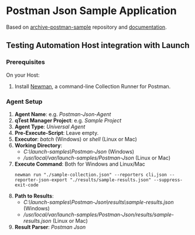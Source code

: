# Postman Json Sample Application

Based on [archive-postman-sample](https://github.com/Tricentis-qTest/archive-postman-samples) repository and
[documentation](https://documentation.tricentis.com/qtest/od/en/content/launch/automation_host/universal_agent/parsers/integrate_postman_with_universal_agent.htm).

## Testing Automation Host integration with Launch

### Prerequisites
On your Host:
1. Install [Newman](https://learning.postman.com/docs/collections/using-newman-cli/installing-running-newman/),
a command-line Collection Runner for Postman.


### Agent Setup
1. **Agent Name**: e.g. _Postman-Json-Agent_
2. **qTest Manager Project**: e.g. _Sample Project_
3. **Agent Type**: _Universal Agent_
4. **Pre-Execute-Script**: Leave empty.
5. **Executor**: _batch_ (Windows) or _shell_ (Linux or Mac)
6. **Working Directory**: 
   - _C:\launch-samples\Postman-Json_ (Windows)
   - _/usr/local/var/launch-samples/Postman-Json_ (Linux or Mac)
7. **Execute Command**: Both for Windows and Linux/Mac
    ```shell
    newman run "./sample-collection.json" --reporters cli,json --reporter-json-export "./results/sample-results.json" --suppress-exit-code
    ```
8. **Path to Results**:
   - _C:\launch-samples\Postman-Json\results\sample-results.json_ (Windows)
   - _/usr/local/var/launch-samples/Postman-Json/results/sample-results.json_ (Linux or Mac)
9. **Result Parser**: _Postman Json_